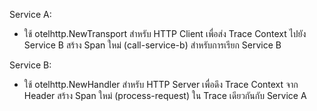 Service A:
-   ใช้ otelhttp.NewTransport สำหรับ HTTP Client เพื่อส่ง Trace Context ไปยัง Service B
    สร้าง Span ใหม่ (call-service-b) สำหรับการเรียก Service B


Service B:
-   ใช้ otelhttp.NewHandler สำหรับ HTTP Server เพื่อดึง Trace Context จาก Header
    สร้าง Span ใหม่ (process-request) ใน Trace เดียวกันกับ Service A